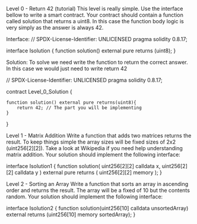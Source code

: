 Level 0 - Return 42 (tutorial)
This level is really simple. Use the interface bellow to write a smart contract. Your contract should contain a function called solution that returns a uint8. In this case the function body logic is very simply as the answer is always 42.

Interface:
// SPDX-License-Identifier: UNLICENSED
pragma solidity 0.8.17;

interface Isolution {
function solution() external pure returns (uint8);
}

Solution:
To solve we need write the function to return the correct answer. In this case we would just need to write return 42

// SPDX-License-Identifier: UNLICENSED
pragma solidity 0.8.17;

contract Level_0_Solution {

    function solution() external pure returns(uint8){
        return 42; // The part you will be implementing
    }

}

Level 1 - Matrix Addition
Write a function that adds two matrices returns the result. To keep things simple the array sizes will be fixed sizes of 2x2 (uint256[2][2]). Take a look at Wikipedia if you need help understanding matrix addition. Your solution should implement the following interface:

interface Isolution1 {
function solution(
uint256[2][2] calldata x,
uint256[2][2] calldata y
) external pure returns (
uint256[2][2] memory
);
}

Level 2 - Sorting an Array
Write a function that sorts an array in ascending order and returns the result. The array will be a fixed of 10 but the contents random. Your solution should implement the following interface:

interface Isolution2 {
function solution(uint256[10] calldata unsortedArray) external returns (uint256[10] memory sortedArray);
}
